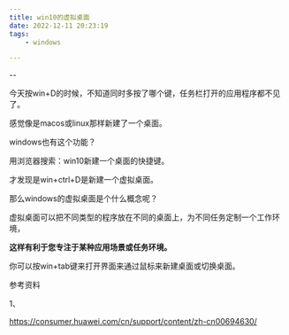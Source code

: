 ```yaml
---
title: win10的虚拟桌面
date: 2022-12-11 20:23:19
tags:
	- windows

---
```


--

今天按win+D的时候，不知道同时多按了哪个键，任务栏打开的应用程序都不见了。

感觉像是macos或linux那样新建了一个桌面。

windows也有这个功能？

用浏览器搜索：win10新建一个桌面的快捷键。

才发现是win+ctrl+D是新建一个虚拟桌面。

那么windows的虚拟桌面是个什么概念呢？



虚拟桌面可以把不同类型的程序放在不同的桌面上，为不同任务定制一个工作环境，

**这样有利于您专注于某种应用场景或任务环境。**

你可以按win+tab键来打开界面来通过鼠标来新建桌面或切换桌面。



参考资料

1、

https://consumer.huawei.com/cn/support/content/zh-cn00694630/